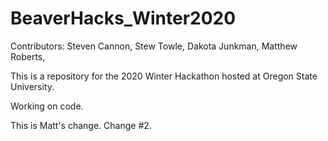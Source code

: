 # BeaverHacks_Winter2020

Contributors:
Steven Cannon,
Stew Towle,
Dakota Junkman,
Matthew Roberts,

This is a repository for the 2020 Winter Hackathon hosted at Oregon State University.

Working on code.

This is Matt's change. Change #2.


